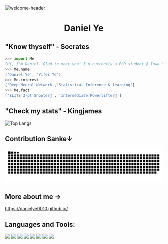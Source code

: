 ![welcome-header](https://github.com/danielye0010/danielye0010/assets/115088089/5d76adae-886d-4b3f-bfa9-213c7537865a)
# <center> Daniel Ye
## "Know thyself" - Socrates
```python
>>> import Me
"Hi, I'm Daniel. Glad to meet you! I’m currently a PhD student @ Iowa State, majoring in Industrial Engineering."
>>> Me.name
('Daniel Ye', 'Yifei Ye')
>>> Me.interest
['Deep Neural Network','Statistical Inference & learning']
>>> Me.fact
['ELITE 3-pt Shooter🏀', 'Intermediate Powerlifter💪']
```
## "Check my stats" - Kingjames
![Top Langs](https://github-readme-stats.vercel.app/api/top-langs/?username=danielye0010&layout=compact)

## Contribution Sanke↓ 
<picture>
  <source media="(prefers-color-scheme: dark)" srcset="https://raw.githubusercontent.com/danielye0010/danielye0010/output/github-contribution-grid-snake-dark.svg">
  <source media="(prefers-color-scheme: light)" srcset="https://raw.githubusercontent.com/danielye0010/danielye0010/output/github-contribution-grid-snake.svg">
  <img alt="GitHub Contribution Snake" src="https://raw.githubusercontent.com/danielye0010/danielye0010/output/github-contribution-grid-snake.svg">
</picture>

## More about me →
https://danielye0010.github.io/

## Languages and Tools:

<p align="left">
<img src="https://img.shields.io/badge/python-3776AB.svg?&style=for-the-badge&logo=python&logoColor=white" height="25"/>
<img src="https://img.shields.io/badge/R-8892BF.svg?&style=for-the-badge&logo=r&logoColor=white" height="25"/>
<img src="https://img.shields.io/badge/Rstudio-F7DF1E.svg?&style=for-the-badge&logo=Rstudio&logoColor=white" height="25"/>
<img src="https://img.shields.io/badge/mysql-FFCA28.svg?&style=for-the-badge&logo=mysql&logoColor=white" height="25"/>
<img src="https://img.shields.io/badge/jupyter-F3631D.svg?&style=for-the-badge&logo=jupyter&logoColor=white" height="25"/>
<img src="https://img.shields.io/badge/anaconda-FB7A24.svg?&style=for-the-badge&logo=anaconda&logoColor=white" height="25"/>
<img src="https://img.shields.io/badge/VS%20Code-007ACC.svg?&style=for-the-badge&logo=visual-studio-code&logoColor=white" height="25"/>
<img src="https://img.shields.io/badge/matlab-0078D7.svg?&style=for-the-badge&logo=MATLAB&logoColor=white" height="25"/>
</p>

